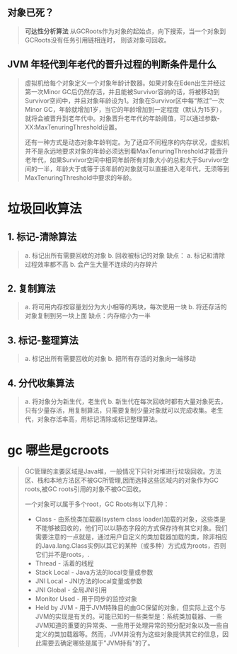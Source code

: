 ## 对象已死？

> **可达性分析算法**
> 从GCRoots作为对象的起始点，向下搜索，当一个对象到GCRoots没有任务引用链相连时，
> 则该对象可回收。

## JVM 年轻代到年老代的晋升过程的判断条件是什么

> 虚拟机给每个对象定义一个对象年龄计数器。如果对象在Eden出生并经过第一次Minor GC后仍然存活，并且能被Survivor容纳的话，将被移动到Survivor空间中，并且对象年龄设为1。对象在Survivor区中每“熬过”一次Minor GC，年龄就增加1岁，当它的年龄增加到一定程度（默认为15岁），就将会被晋升到老年代中。对象晋升老年代的年龄阈值，可以通过参数-XX:MaxTenuringThreshold设置。
>
> 还有一种方式是动态对象年龄判定。为了适应不同程序的内存状况，虚拟机并不是永远地要求对象的年龄必须达到看MaxTenuringThreshold才能晋升老年代，如果Survivor空间中相同年龄所有对象大小的总和大于Survivor空间的一半，年龄大于或等于该年龄的对象就可以直接进入老年代，无须等到MaxTenuringThreshold中要求的年龄。

# 垃圾回收算法
## 1. 标记-清除算法
> a. 标记出所有需要回收的对象
> b. 回收被标记的对象
> 缺点：
> a. 标记和清除过程效率都不高
> b. 会产生大量不连续的内存碎片

## 2. 复制算法
> a. 将可用内存按容量划分为大小相等的两块，每次使用一块
> b. 将还存活的对象复制到另一块上面
> 缺点：内存缩小为一半

## 3. 标记-整理算法
> a. 标记出所有需要回收的对象
> b. 把所有存活的对象向一端移动

## 4. 分代收集算法
> a. 将对象分为新生代，老生代
> b. 新生代在每次回收时都有大量对象死去，只有少量存活，用复制算法，只需要复制少量对象就可以完成收集。老生代，对象存活率高，用标记清除或标记整理算法。

# gc 哪些是gcroots

> GC管理的主要区域是Java堆，一般情况下只针对堆进行垃圾回收。方法区、栈和本地方法区不被GC所管理,因而选择这些区域内的对象作为GC roots,被GC roots引用的对象不被GC回收。
>
> 一个对象可以属于多个root，GC Roots有以下几种：
>
> - Class - 由系统类加载器(system class loader)加载的对象，这些类是不能够被回收的，他们可以以静态字段的方式保存持有其它对象。我们需要注意的一点就是，通过用户自定义的类加载器加载的类，除非相应的Java.lang.Class实例以其它的某种（或多种）方式成为roots，否则它们并不是roots，.
> - Thread - 活着的线程
> - Stack Local - Java方法的local变量或参数
> - JNI Local - JNI方法的local变量或参数
> - JNI Global - 全局JNI引用
> - Monitor Used - 用于同步的监控对象
> - Held by JVM - 用于JVM特殊目的由GC保留的对象，但实际上这个与JVM的实现是有关的。可能已知的一些类型是：系统类加载器、一些JVM知道的重要的异常类、一些用于处理异常的预分配对象以及一些自定义的类加载器等。然而，JVM并没有为这些对象提供其它的信息，因此需要去确定哪些是属于"JVM持有"的了。